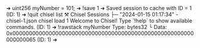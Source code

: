 <div id="termynal" data-termynal>
	<span data-ty>➜ uint256 myNumber = 101;</span>
	<span data-ty>➜ !save 1</span>
	<span data-ty>➜ Saved session to cache with ID = 1</span>
	<span data-ty>(ID: 1) ➜ !quit</span>
	<span data-ty="input"><span class="file-path"></span>chisel list</span>
	<span data-ty>⚒️ Chisel Sessions</span>
	<span data-ty>├─ "2024-01-15 01:17:34" - chisel-1.json</span>
	<span data-ty="input"><span class="file-path"></span>chisel load 1</span>
	<span data-ty>Welcome to Chisel! Type `!help` to show available commands.</span>
	<span data-ty>(ID: 1) ➜ !rawstack myNumber</span>
	<span data-ty>Type: bytes32</span>
	<span data-ty>└ Data: 0x0000000000000000000000000000000000000000000000000000000000000065</span>
	<span data-ty>(ID: 1) ➜</span>
</div>
